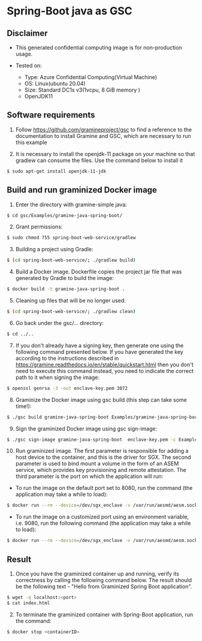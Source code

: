 # Spring-Boot java as GSC
## Disclaimer
* This generated confidential computing image is for non-production usage.

* Tested on:</br>
  - Type: Azure Confidential Computing(Virtual Machine)</br>
  - OS: Linux(ubuntu 20.04)</br>
  - Size: Standard DC1s v3(1vcpu, 8 GiB memory )</br>
  - OpenJDK11

## Software requirements
1. Follow https://github.com/gramineproject/gsc to find a reference to the documentation to install Gramine and GSC, which are necessary to run this example 

2. It is necessary to install the openjdk-11 package on your machine so that gradlew can consume the files. Use the command below to install it 
```sh
$ sudo apt-get install openjdk-11-jdk
```

## Build and run graminized Docker image
1.  Enter the directory with gramine-simple java:
```sh
$ cd gsc/Examples/gramine-java-spring-boot/
```
2. Grant permissions:
```sh
$ sudo chmod 755 spring-boot-web-service/gradlew
```
3. Building a project using Gradle:
```sh
$ (cd spring-boot-web-service/; ./gradlew build)
```
4. Build a Docker image. Dockerfile copies the project jar file that was generated by Gradle to build the image:
```sh
$ docker build -t gramine-java-spring-boot .
```
5. Cleaning up files that will be no longer used:
```sh
$ (cd spring-boot-web-service/; ./gradlew clean)
```
6.  Go back under the gsc/... directory:
```sh
$ cd ../..
``` 
7. If you don't already have a signing key, then generate one using the following command presented below. If you have generated the key according to the instructions described in https://gramine.readthedocs.io/en/stable/quickstart.html then you don't need to execute this command instead, you need to indicate the correct path to it when signing the image:
```sh
$ openssl genrsa -3 -out enclave-key.pem 3072
```
8.  Graminize the Docker image using gsc build (this step can take some time!):
```sh 
$ ./gsc build gramine-java-spring-boot Examples/gramine-java-spring-boot/gramine-java-spring-boot.manifest -c Examples/gramine-java-spring-boot/config.yaml
```
9. Sign the graminized Docker image using gsc sign-image:
```sh
$ ./gsc sign-image gramine-java-spring-boot  enclave-key.pem -c Examples/gramine-java-spring-boot/config.yaml
```
10. Run graminized image. The first parameter is responsible for adding a host device to the container, and this is the driver for SGX. The second parameter is used to bind mount a volume in the form of an ASEM service, which provides key provisioning and remote attestation. The third parameter is the port on which the application will run:

*  To run the image on the default port set to 8080, run the command (the application may take a while to load):
```sh
$ docker run --rm --device=/dev/sgx_enclave -v /var/run/aesmd/aesm.socket:/var/run/aesmd/aesm.socket -p 8080:8080 -d gsc-gramine-java-spring-boot  
```
* To run the image on a customized port using an environment variable, i.e. 9080, run the following command (the application may take a while to load):
```sh
$ docker run --rm --device=/dev/sgx_enclave -v /var/run/aesmd/aesm.socket:/var/run/aesmd/aesm.socket -e SERVER_PORT=9080 -p 9080:9080 -d gsc-gramine-java-spring-boot
```
## Result 
1. Once you have the graminized container up and running, verify its correctness by calling the following command below. The result should be the following text - "Hello from Graminized Spring Boot application".
```sh
$ wget -q localhost:<port> 
$ cat index.html
```

2. To terminate the graminized container with Spring-Boot application, run the command:
```sh
$ docker stop <containerID>
```